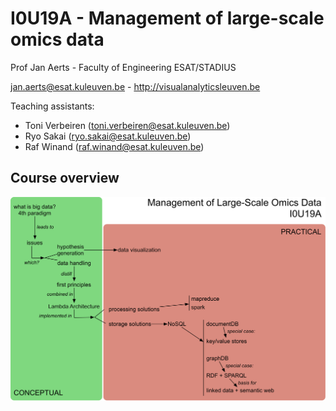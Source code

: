 # I0U19A - Management of large-scale omics data

Prof Jan Aerts - Faculty of Engineering ESAT/STADIUS

jan.aerts@esat.kuleuven.be - http://visualanalyticsleuven.be

Teaching assistants:

* Toni Verbeiren (toni.verbeiren@esat.kuleuven.be)
* Ryo Sakai (ryo.sakai@esat.kuleuven.be)
* Raf Winand (raf.winand@esat.kuleuven.be)



## Course overview

![Concept map of the course](images/conceptmap_I0U19A.png "Conceptmap of the course")

